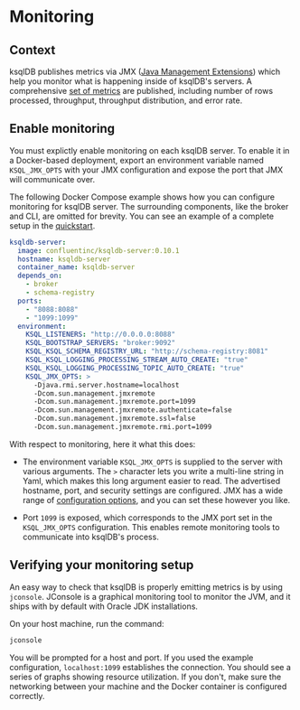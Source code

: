 # Monitoring

## Context

ksqlDB publishes metrics via JMX ([Java Management
Extensions](https://www.oracle.com/java/technologies/javase/javamanagement.html))
which help you monitor what is happening inside of ksqlDB's servers. A
comprehensive [set of metrics](../reference/metrics.md) are published, including number of rows
processed, throughput, throughput distribution, and error rate.

## Enable monitoring

You must explictly enable monitoring on each ksqlDB server. To enable
it in a Docker-based deployment, export an environment variable named
`KSQL_JMX_OPTS` with your JMX configuration and expose the port that
JMX will communicate over.

The following Docker Compose example shows how you can configure
monitoring for ksqlDB server. The surrounding components, like the
broker and CLI, are omitted for brevity. You can see an example of a
complete setup in the [quickstart](https://ksqldb.io/quickstart.html).

```yaml
ksqldb-server:
  image: confluentinc/ksqldb-server:0.10.1
  hostname: ksqldb-server
  container_name: ksqldb-server
  depends_on:
    - broker
    - schema-registry
  ports:
    - "8088:8088"
    - "1099:1099"
  environment:
    KSQL_LISTENERS: "http://0.0.0.0:8088"
    KSQL_BOOTSTRAP_SERVERS: "broker:9092"
    KSQL_KSQL_SCHEMA_REGISTRY_URL: "http://schema-registry:8081"
    KSQL_KSQL_LOGGING_PROCESSING_STREAM_AUTO_CREATE: "true"
    KSQL_KSQL_LOGGING_PROCESSING_TOPIC_AUTO_CREATE: "true"
    KSQL_JMX_OPTS: >
      -Djava.rmi.server.hostname=localhost
      -Dcom.sun.management.jmxremote
      -Dcom.sun.management.jmxremote.port=1099
      -Dcom.sun.management.jmxremote.authenticate=false
      -Dcom.sun.management.jmxremote.ssl=false
      -Dcom.sun.management.jmxremote.rmi.port=1099
```

With respect to monitoring, here it what this does:

- The environment variable `KSQL_JMX_OPTS` is supplied to the server
  with various arguments. The `>` character lets you write a
  multi-line string in Yaml, which makes this long argument easier to
  read. The advertised hostname, port, and security settings are
  configured. JMX has a wide range of [configuration
  options](https://docs.oracle.com/javase/8/docs/technotes/guides/management/agent.html),
  and you can set these however you like.

- Port `1099` is exposed, which corresponds to the JMX port set in the
  `KSQL_JMX_OPTS` configuration. This enables remote monitoring tools
  to communicate into ksqlDB's process.

## Verifying your monitoring setup

An easy way to check that ksqlDB is properly emitting metrics is by
using `jconsole`. JConsole is a graphical monitoring tool to monitor
the JVM, and it ships with by default with Oracle JDK installations.

On your host machine, run the command:

```bash
jconsole
```

You will be prompted for a host and port. If you used the example
configuration, `localhost:1099` establishes the connection. You
should see a series of graphs showing resource utilization. If you
don't, make sure the networking between your machine and the Docker
container is configured correctly.